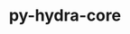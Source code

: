 ---
title: "py-hydra-core"
layout: cache
categories: [package, develop]
meta: {"compilers": ["none"], "num_specs": 46, "num_specs_by_stack": {"ml-darwin-aarch64-mps": 15, "ml-linux-aarch64-cpu": 16, "ml-linux-aarch64-cuda": 15, "ml-linux-x86_64-cpu": 15, "ml-linux-x86_64-cuda": 15, "root": 46}, "oss": ["sequoia", "ubuntu24.04"], "platforms": ["darwin", "linux"], "stacks": ["ml-darwin-aarch64-mps", "ml-linux-aarch64-cpu", "ml-linux-aarch64-cuda", "ml-linux-x86_64-cpu", "ml-linux-x86_64-cuda", "root"], "targets": ["aarch64", "x86_64_v3"], "versions": ["1.3.2"]}
spec_details: [{"compiler": "none", "hash": "22rxczqtqglr423xsqirejuss6osdmkl", "os": "ubuntu24.04", "platform": "linux", "size": "-", "stacks": ["ml-linux-x86_64-cpu", "ml-linux-x86_64-cuda", "root"], "target": "x86_64_v3", "variants": ["build_system=python_pip"], "versions": ["1.3.2"]}, {"compiler": "none", "hash": "275ch5kqfv6w7rvtca5awz27la6lbld5", "os": "ubuntu24.04", "platform": "linux", "size": "-", "stacks": ["ml-linux-aarch64-cpu", "ml-linux-aarch64-cuda", "root"], "target": "aarch64", "variants": ["build_system=python_pip"], "versions": ["1.3.2"]}, {"compiler": "none", "hash": "2bo25ilekkdg4ttmrprmu7wpiyzlwyds", "os": "sequoia", "platform": "darwin", "size": "-", "stacks": ["ml-darwin-aarch64-mps", "root"], "target": "aarch64", "variants": ["build_system=python_pip"], "versions": ["1.3.2"]}, {"compiler": "none", "hash": "2ddn2y7ttbbcniimtl76exzhhq672fi6", "os": "ubuntu24.04", "platform": "linux", "size": "-", "stacks": ["ml-linux-aarch64-cpu", "ml-linux-aarch64-cuda", "root"], "target": "aarch64", "variants": ["build_system=python_pip"], "versions": ["1.3.2"]}, {"compiler": "none", "hash": "2ocktauzaonpkhtq4d5vgjagp6mdrzwk", "os": "sequoia", "platform": "darwin", "size": "-", "stacks": ["ml-darwin-aarch64-mps", "root"], "target": "aarch64", "variants": ["build_system=python_pip"], "versions": ["1.3.2"]}, {"compiler": "none", "hash": "4dr7zo5teg2loxssgiamd4dvrneycq66", "os": "ubuntu24.04", "platform": "linux", "size": "-", "stacks": ["ml-linux-aarch64-cpu", "ml-linux-aarch64-cuda", "root"], "target": "aarch64", "variants": ["build_system=python_pip"], "versions": ["1.3.2"]}, {"compiler": "none", "hash": "4ivy64o3cljd7dg5da5e45dicmrtk2ns", "os": "sequoia", "platform": "darwin", "size": "-", "stacks": ["ml-darwin-aarch64-mps", "root"], "target": "aarch64", "variants": ["build_system=python_pip"], "versions": ["1.3.2"]}, {"compiler": "none", "hash": "52amafa6s4xx2vzlndw3ensvimp7yz7h", "os": "ubuntu24.04", "platform": "linux", "size": "-", "stacks": ["ml-linux-x86_64-cpu", "ml-linux-x86_64-cuda", "root"], "target": "x86_64_v3", "variants": ["build_system=python_pip"], "versions": ["1.3.2"]}, {"compiler": "none", "hash": "6c4ymfp44xkfo2hnfihihkyjieey6wpt", "os": "ubuntu24.04", "platform": "linux", "size": "-", "stacks": ["ml-linux-x86_64-cpu", "ml-linux-x86_64-cuda", "root"], "target": "x86_64_v3", "variants": ["build_system=python_pip"], "versions": ["1.3.2"]}, {"compiler": "none", "hash": "6gzabggu3hg7dw6ul4i4jnalrnsqcxvy", "os": "ubuntu24.04", "platform": "linux", "size": "-", "stacks": ["ml-linux-x86_64-cpu", "ml-linux-x86_64-cuda", "root"], "target": "x86_64_v3", "variants": ["build_system=python_pip"], "versions": ["1.3.2"]}, {"compiler": "none", "hash": "7p3hmbrdg2c3i4yyn3h6m6pon2l3xif2", "os": "sequoia", "platform": "darwin", "size": "-", "stacks": ["ml-darwin-aarch64-mps", "root"], "target": "aarch64", "variants": ["build_system=python_pip"], "versions": ["1.3.2"]}, {"compiler": "none", "hash": "a2w7a3x6nl7icni565aaxn357wxvj7qa", "os": "sequoia", "platform": "darwin", "size": "-", "stacks": ["ml-darwin-aarch64-mps", "root"], "target": "aarch64", "variants": ["build_system=python_pip"], "versions": ["1.3.2"]}, {"compiler": "none", "hash": "akegm7cfhozzgluhpmry56su4phc7vyt", "os": "ubuntu24.04", "platform": "linux", "size": "-", "stacks": ["ml-linux-aarch64-cpu", "ml-linux-aarch64-cuda", "root"], "target": "aarch64", "variants": ["build_system=python_pip"], "versions": ["1.3.2"]}, {"compiler": "none", "hash": "b4n5vwj2lmit43x6gg5edzyjvrgfkwkd", "os": "sequoia", "platform": "darwin", "size": "-", "stacks": ["ml-darwin-aarch64-mps", "root"], "target": "aarch64", "variants": ["build_system=python_pip"], "versions": ["1.3.2"]}, {"compiler": "none", "hash": "bwwkuqyqh5ce5chkbq4ivit4qelj5h7y", "os": "ubuntu24.04", "platform": "linux", "size": "-", "stacks": ["ml-linux-aarch64-cpu", "ml-linux-aarch64-cuda", "root"], "target": "aarch64", "variants": ["build_system=python_pip"], "versions": ["1.3.2"]}, {"compiler": "none", "hash": "c5baioarpvoo3rp26tss4f3td7rzpetv", "os": "ubuntu24.04", "platform": "linux", "size": "-", "stacks": ["ml-linux-aarch64-cpu", "ml-linux-aarch64-cuda", "root"], "target": "aarch64", "variants": ["build_system=python_pip"], "versions": ["1.3.2"]}, {"compiler": "none", "hash": "dizi5kti375hc7oonxi7wpgay4453f7b", "os": "sequoia", "platform": "darwin", "size": "-", "stacks": ["ml-darwin-aarch64-mps", "root"], "target": "aarch64", "variants": ["build_system=python_pip"], "versions": ["1.3.2"]}, {"compiler": "none", "hash": "dri623rkxqq5ibtwvuf5y2vbc6ydii5b", "os": "ubuntu24.04", "platform": "linux", "size": "-", "stacks": ["ml-linux-x86_64-cpu", "ml-linux-x86_64-cuda", "root"], "target": "x86_64_v3", "variants": ["build_system=python_pip"], "versions": ["1.3.2"]}, {"compiler": "none", "hash": "dypgh534sc2guhkd2w2fvsxjt22lbsos", "os": "ubuntu24.04", "platform": "linux", "size": "-", "stacks": ["ml-linux-x86_64-cpu", "ml-linux-x86_64-cuda", "root"], "target": "x86_64_v3", "variants": ["build_system=python_pip"], "versions": ["1.3.2"]}, {"compiler": "none", "hash": "ewshtib4qvki23d2o4376oebi4joa5nw", "os": "ubuntu24.04", "platform": "linux", "size": "-", "stacks": ["ml-linux-x86_64-cpu", "ml-linux-x86_64-cuda", "root"], "target": "x86_64_v3", "variants": ["build_system=python_pip"], "versions": ["1.3.2"]}, {"compiler": "none", "hash": "h23wqjfjgwph3rj2ljfomv7u5pzr7gcj", "os": "ubuntu24.04", "platform": "linux", "size": "-", "stacks": ["ml-linux-aarch64-cpu", "ml-linux-aarch64-cuda", "root"], "target": "aarch64", "variants": ["build_system=python_pip"], "versions": ["1.3.2"]}, {"compiler": "none", "hash": "huqrysjlntpt5hd4afmi7tlvmqv2z3e3", "os": "ubuntu24.04", "platform": "linux", "size": "-", "stacks": ["ml-linux-x86_64-cpu", "ml-linux-x86_64-cuda", "root"], "target": "x86_64_v3", "variants": ["build_system=python_pip"], "versions": ["1.3.2"]}, {"compiler": "none", "hash": "jeplubu4idv4dwovz2urixrp6xj7kkrl", "os": "sequoia", "platform": "darwin", "size": "-", "stacks": ["ml-darwin-aarch64-mps", "root"], "target": "aarch64", "variants": ["build_system=python_pip"], "versions": ["1.3.2"]}, {"compiler": "none", "hash": "kewbiahrbchnp4tnv5nevnhjiccjiwjk", "os": "ubuntu24.04", "platform": "linux", "size": "-", "stacks": ["ml-linux-aarch64-cpu", "ml-linux-aarch64-cuda", "root"], "target": "aarch64", "variants": ["build_system=python_pip"], "versions": ["1.3.2"]}, {"compiler": "none", "hash": "kqyuu7lgzdcfm7thtyate7k33fdvez7q", "os": "ubuntu24.04", "platform": "linux", "size": "-", "stacks": ["ml-linux-aarch64-cpu", "ml-linux-aarch64-cuda", "root"], "target": "aarch64", "variants": ["build_system=python_pip"], "versions": ["1.3.2"]}, {"compiler": "none", "hash": "nolp3gbuvwnrqpkfkb3nyreswtdaz3iv", "os": "ubuntu24.04", "platform": "linux", "size": "-", "stacks": ["ml-linux-x86_64-cpu", "ml-linux-x86_64-cuda", "root"], "target": "x86_64_v3", "variants": ["build_system=python_pip"], "versions": ["1.3.2"]}, {"compiler": "none", "hash": "nx4nwmuw3dbzzjrl2vsb3m7hiakst5bd", "os": "ubuntu24.04", "platform": "linux", "size": "-", "stacks": ["ml-linux-aarch64-cpu", "root"], "target": "aarch64", "variants": ["build_system=python_pip"], "versions": ["1.3.2"]}, {"compiler": "none", "hash": "suv5a3qwi4onhxtecihbm7hfz3sqttso", "os": "ubuntu24.04", "platform": "linux", "size": "-", "stacks": ["ml-linux-aarch64-cpu", "ml-linux-aarch64-cuda", "root"], "target": "aarch64", "variants": ["build_system=python_pip"], "versions": ["1.3.2"]}, {"compiler": "none", "hash": "sx5l2ocvrik2fhqqdwibyehbtk2fvg3r", "os": "ubuntu24.04", "platform": "linux", "size": "-", "stacks": ["ml-linux-aarch64-cpu", "ml-linux-aarch64-cuda", "root"], "target": "aarch64", "variants": ["build_system=python_pip"], "versions": ["1.3.2"]}, {"compiler": "none", "hash": "t3nd5lwyxb4ih4wt4r2ccj6mgjm273b5", "os": "sequoia", "platform": "darwin", "size": "-", "stacks": ["ml-darwin-aarch64-mps", "root"], "target": "aarch64", "variants": ["build_system=python_pip"], "versions": ["1.3.2"]}, {"compiler": "none", "hash": "t3y4klykkatquoh4z3q5664bdtnpxfqn", "os": "sequoia", "platform": "darwin", "size": "-", "stacks": ["ml-darwin-aarch64-mps", "root"], "target": "aarch64", "variants": ["build_system=python_pip"], "versions": ["1.3.2"]}, {"compiler": "none", "hash": "tfvuyja5lymlbbk5qpkssjfbsu4c7ddh", "os": "ubuntu24.04", "platform": "linux", "size": "-", "stacks": ["ml-linux-aarch64-cpu", "ml-linux-aarch64-cuda", "root"], "target": "aarch64", "variants": ["build_system=python_pip"], "versions": ["1.3.2"]}, {"compiler": "none", "hash": "tpt455s56msmukfckhwgj6khkfizjywv", "os": "ubuntu24.04", "platform": "linux", "size": "-", "stacks": ["ml-linux-aarch64-cpu", "ml-linux-aarch64-cuda", "root"], "target": "aarch64", "variants": ["build_system=python_pip"], "versions": ["1.3.2"]}, {"compiler": "none", "hash": "twn6vvi3kqi6rfk2ejuuhumfbslrqzpv", "os": "ubuntu24.04", "platform": "linux", "size": "-", "stacks": ["ml-linux-x86_64-cpu", "ml-linux-x86_64-cuda", "root"], "target": "x86_64_v3", "variants": ["build_system=python_pip"], "versions": ["1.3.2"]}, {"compiler": "none", "hash": "u2mwzulnlxegcqt6lddfx57ilg24ck5x", "os": "sequoia", "platform": "darwin", "size": "-", "stacks": ["ml-darwin-aarch64-mps", "root"], "target": "aarch64", "variants": ["build_system=python_pip"], "versions": ["1.3.2"]}, {"compiler": "none", "hash": "ubdjbgpm6say5czvxkyplyj7fugv7tax", "os": "sequoia", "platform": "darwin", "size": "-", "stacks": ["ml-darwin-aarch64-mps", "root"], "target": "aarch64", "variants": ["build_system=python_pip"], "versions": ["1.3.2"]}, {"compiler": "none", "hash": "v6osr3rlo76mhkuiol57w6ij7sg6c2mu", "os": "ubuntu24.04", "platform": "linux", "size": "-", "stacks": ["ml-linux-x86_64-cpu", "ml-linux-x86_64-cuda", "root"], "target": "x86_64_v3", "variants": ["build_system=python_pip"], "versions": ["1.3.2"]}, {"compiler": "none", "hash": "v7zb5cg3hrny3kn5e53q7uxld34w4pa5", "os": "ubuntu24.04", "platform": "linux", "size": "-", "stacks": ["ml-linux-x86_64-cpu", "ml-linux-x86_64-cuda", "root"], "target": "x86_64_v3", "variants": ["build_system=python_pip"], "versions": ["1.3.2"]}, {"compiler": "none", "hash": "vaztkihgxwuvz6cbzdfjxpnbohofmao4", "os": "ubuntu24.04", "platform": "linux", "size": "-", "stacks": ["ml-linux-x86_64-cpu", "ml-linux-x86_64-cuda", "root"], "target": "x86_64_v3", "variants": ["build_system=python_pip"], "versions": ["1.3.2"]}, {"compiler": "none", "hash": "vkibt6yr64phpntvzdxiuiino2iepngu", "os": "sequoia", "platform": "darwin", "size": "-", "stacks": ["ml-darwin-aarch64-mps", "root"], "target": "aarch64", "variants": ["build_system=python_pip"], "versions": ["1.3.2"]}, {"compiler": "none", "hash": "vz3q7hiz75epuglpjae4g33kuvzk4ndi", "os": "ubuntu24.04", "platform": "linux", "size": "-", "stacks": ["ml-linux-aarch64-cpu", "ml-linux-aarch64-cuda", "root"], "target": "aarch64", "variants": ["build_system=python_pip"], "versions": ["1.3.2"]}, {"compiler": "none", "hash": "vz6vzaafo3f5evzsjxj55rdw622edfvl", "os": "sequoia", "platform": "darwin", "size": "-", "stacks": ["ml-darwin-aarch64-mps", "root"], "target": "aarch64", "variants": ["build_system=python_pip"], "versions": ["1.3.2"]}, {"compiler": "none", "hash": "wsrl3vg2kkwmh46siyjcokzizb27ldxf", "os": "ubuntu24.04", "platform": "linux", "size": "-", "stacks": ["ml-linux-aarch64-cpu", "ml-linux-aarch64-cuda", "root"], "target": "aarch64", "variants": ["build_system=python_pip"], "versions": ["1.3.2"]}, {"compiler": "none", "hash": "wwugfrd77oindjkzi7hucwiajhy657zm", "os": "sequoia", "platform": "darwin", "size": "-", "stacks": ["ml-darwin-aarch64-mps", "root"], "target": "aarch64", "variants": ["build_system=python_pip"], "versions": ["1.3.2"]}, {"compiler": "none", "hash": "xkeqi7pcztkfmp5p5l77rajyiiltwjv2", "os": "ubuntu24.04", "platform": "linux", "size": "-", "stacks": ["ml-linux-x86_64-cpu", "ml-linux-x86_64-cuda", "root"], "target": "x86_64_v3", "variants": ["build_system=python_pip"], "versions": ["1.3.2"]}, {"compiler": "none", "hash": "yubiycqovzqhocxx57pbwura7xemhl4f", "os": "ubuntu24.04", "platform": "linux", "size": "-", "stacks": ["ml-linux-x86_64-cpu", "ml-linux-x86_64-cuda", "root"], "target": "x86_64_v3", "variants": ["build_system=python_pip"], "versions": ["1.3.2"]}]
---